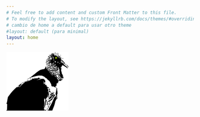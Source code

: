 ```yaml
---
# Feel free to add content and custom Front Matter to this file.
# To modify the layout, see https://jekyllrb.com/docs/themes/#overriding-theme-defaults
# cambio de home a default para usar otro theme
#layout: default (para minimal)
layout: home
---
```

![un_chulo](/assets/chulo_180.png "un chulo")
